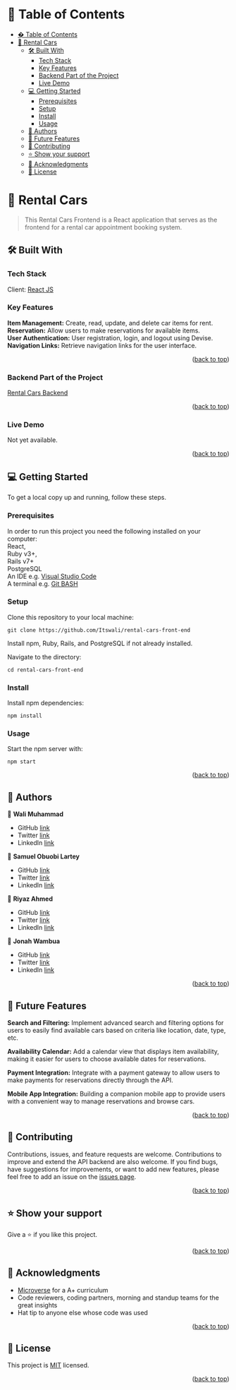 <a name="readme-top"></a>

# 📗 Table of Contents

- [� Table of Contents](#-table-of-contents)
- [📖 Rental Cars ](#-rental-cars-)
  - [🛠 Built With ](#-built-with-)
    - [Tech Stack ](#tech-stack-)
    - [Key Features ](#key-features-)
    - [Backend Part of the Project](#backend-part-of-the-project)
    - [Live Demo ](#live-demo-)
  - [💻 Getting Started ](#-getting-started-)
    - [Prerequisites](#prerequisites)
    - [Setup](#setup)
    - [Install](#install)
    - [Usage](#usage)
  - [👤 Authors ](#-authors-)
  - [🔭 Future Features ](#-future-features-)
  - [🤝 Contributing ](#-contributing-)
  - [⭐️ Show your support ](#️-show-your-support-)
  - [🙏 Acknowledgments ](#-acknowledgments-)
  - [📝 License ](#-license-)

# 📖 Rental Cars <a name="about-project"></a>

> This Rental Cars Frontend is a React application that serves as the frontend for a rental car appointment booking system. 

## 🛠 Built With <a name="built-with"></a>

### Tech Stack <a name="tech-stack"></a>

Client: <a href="https://react.dev/">React JS</a></li><br>

<!-- Features -->

### Key Features <a name="key-features"></a>

**Item Management:** Create, read, update, and delete car items for rent.<br>
**Reservation:** Allow users to make reservations for available items.<br>
**User Authentication:** User registration, login, and logout using Devise.<br>
**Navigation Links:** Retrieve navigation links for the user interface.<br>
<p align="right">(<a href="#readme-top">back to top</a>)</p>

### Backend Part of the Project

[Rental Cars Backend](https://github.com/Itswali/Rental-Cars)

<p align="right">(<a href="#readme-top">back to top</a>)</p>

### Live Demo <a name="live-demo"></a>

Not yet available.

<p align="right">(<a href="#readme-top">back to top</a>)</p>

## 💻 Getting Started <a name="getting-started"></a>

To get a local copy up and running, follow these steps.

### Prerequisites

In order to run this project you need the following installed on your computer:<br>
React,<br>
Ruby v3+,<br>
Rails v7+<br>
PostgreSQL<br>
An IDE e.g. [Visual Studio Code](https://code.visualstudio.com/)<br>
A terminal e.g. [Git BASH](https://gitforwindows.org/)

### Setup

Clone this repository to your local machine:

```
git clone https://github.com/Itswali/rental-cars-front-end
```

Install npm, Ruby, Rails, and PostgreSQL if not already installed.

Navigate to the directory:

```
cd rental-cars-front-end
```

### Install

Install npm dependencies:

```
npm install
```

### Usage

Start the npm server with:

```
npm start
```

<p align="right">(<a href="#readme-top">back to top</a>)</p>

## 👤 Authors <a name="authors"></a>

👤 **Wali Muhammad**

- GitHub [link](https://github.com/Itswali)
- Twitter [link](https://twitter.com/WaliMuh94818599)
- LinkedIn [link](https://www.linkedin.com/in/its-wali/)

👤 **Samuel Obuobi Lartey**

- GitHub [link](https://github.com/kwesiobuobi)
- Twitter [link](https://twitter.com/kwesi_obuobi)
- LinkedIn [link](https://www.linkedin.com/in/kwesi-obuobi/)

👤 **Riyaz Ahmed**

- GitHub [link](https://github.com/r-ahmed2022)
- Twitter [link](https://twitter.com/RiyazAhmed)
- LinkedIn [link](https://www.linkedin.com/in/riyaz-ahmed-4216a71a8/)

👤 **Jonah Wambua**

- GitHub [link](https://github.com/DJ-MrJay)
- Twitter [link](https://twitter.com/jonah_wambua)
- LinkedIn [link](https://www.linkedin.com/in/jonah-wambua/)


<p align="right">(<a href="#readme-top">back to top</a>)</p>

## 🔭 Future Features <a name="future-features"></a>

**Search and Filtering:**
Implement advanced search and filtering options for users to easily find available cars based on criteria like location, date, type, etc.

**Availability Calendar:**
Add a calendar view that displays item availability, making it easier for users to choose available dates for reservations.

**Payment Integration:**
Integrate with a payment gateway to allow users to make payments for reservations directly through the API.

**Mobile App Integration:**
Building a companion mobile app to provide users with a convenient way to manage reservations and browse cars.

<p align="right">(<a href="#readme-top">back to top</a>)</p>

## 🤝 Contributing <a name="contributing"></a>

Contributions, issues, and feature requests are welcome. Contributions to improve and extend the API backend are also welcome. If you find bugs, have suggestions for improvements, or want to add new features, please feel free to add an issue on the [issues page](../../issues/).

<p align="right">(<a href="#readme-top">back to top</a>)</p>

## ⭐️ Show your support <a name="support"></a>

Give a ⭐️ if you like this project.

<p align="right">(<a href="#readme-top">back to top</a>)</p>

## 🙏 Acknowledgments <a name="acknowledgements"></a>

- [Microverse](https://www.microverse.org) for a A+ curriculum
- Code reviewers, coding partners, morning and standup teams for the great insights
- Hat tip to anyone else whose code was used

<p align="right">(<a href="#readme-top">back to top</a>)</p>

## 📝 License <a name="license"></a>

This project is [MIT](./LICENSE) licensed.

<p align="right">(<a href="#readme-top">back to top</a>)</p>